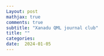 ```yaml
---
Layout: post
mathjax: true
comments: true
subtitle: "Xanadu QML journal club"
title: ""
categories: 
date:  2024-01-05
---
```

